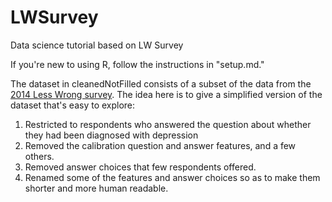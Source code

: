 # LWSurvey
Data science tutorial based on LW Survey

If you're new to using R, follow the instructions in "setup.md."

The dataset in cleanedNotFilled consists of a subset of the data from the [2014 Less Wrong survey](http://lesswrong.com/lw/lhg/2014_survey_results/). The idea here is to give a simplified version of the dataset that's easy to explore:

1.  Restricted to respondents who answered the question about whether they had been diagnosed with depression
2.  Removed the calibration question and answer features, and a few others.
3.  Removed answer choices that few respondents offered.
4.  Renamed some of the features and answer choices so as to make them shorter and more human readable. 

